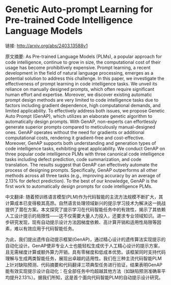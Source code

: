 # Genetic Auto-prompt Learning for Pre-trained Code Intelligence Language Models

链接: http://arxiv.org/abs/2403.13588v1

原文摘要:
As Pre-trained Language Models (PLMs), a popular approach for code
intelligence, continue to grow in size, the computational cost of their usage
has become prohibitively expensive. Prompt learning, a recent development in
the field of natural language processing, emerges as a potential solution to
address this challenge. In this paper, we investigate the effectiveness of
prompt learning in code intelligence tasks. We unveil its reliance on manually
designed prompts, which often require significant human effort and expertise.
Moreover, we discover existing automatic prompt design methods are very limited
to code intelligence tasks due to factors including gradient dependence, high
computational demands, and limited applicability. To effectively address both
issues, we propose Genetic Auto Prompt (GenAP), which utilizes an elaborate
genetic algorithm to automatically design prompts. With GenAP, non-experts can
effortlessly generate superior prompts compared to meticulously manual-designed
ones. GenAP operates without the need for gradients or additional computational
costs, rendering it gradient-free and cost-effective. Moreover, GenAP supports
both understanding and generation types of code intelligence tasks, exhibiting
great applicability. We conduct GenAP on three popular code intelligence PLMs
with three canonical code intelligence tasks including defect prediction, code
summarization, and code translation. The results suggest that GenAP can
effectively automate the process of designing prompts. Specifically, GenAP
outperforms all other methods across all three tasks (e.g., improving accuracy
by an average of 2.13% for defect prediction). To the best of our knowledge,
GenAP is the first work to automatically design prompts for code intelligence
PLMs.

中文翻译:
随着预训练语言模型(PLM)作为代码智能的主流方法规模不断扩大，其计算成本已变得极其高昂。自然语言处理领域新兴的提示学习技术为解决这一挑战提供了潜在方案。本文探究了提示学习在代码智能任务中的有效性，揭示了其依赖人工设计提示的局限性——这不仅需要大量人力投入，还要求专业领域知识。进一步研究发现，现有自动提示设计方法因梯度依赖、高计算开销和适用性局限等因素，难以有效应用于代码智能任务。

为此，我们提出遗传自动提示框架(GenAP)，通过精心设计的遗传算法实现提示的自动化设计。GenAP使非专业人士也能轻松生成优于人工精心设计的提示方案，且无需梯度计算或额外算力开销，具有零梯度和低成本优势。该框架同时支持代码理解与生成两类智能任务，展现出卓越的适用性。我们在三种主流代码智能PLM上针对缺陷预测、代码摘要和代码翻译三项典型任务进行验证，结果表明GenAP能有效实现提示设计自动化：在全部任务中均超越其他方法（如缺陷预测准确率平均提升2.13%）。据我们所知，这是首个面向代码智能PLM的自动提示设计研究。
